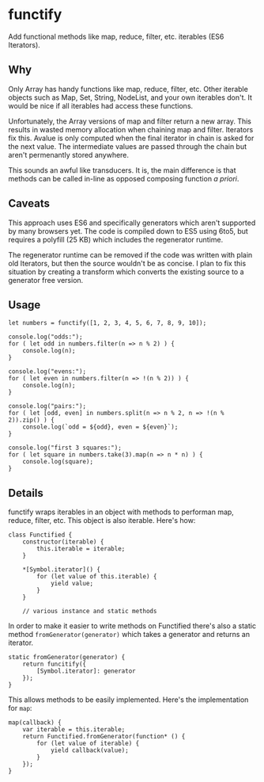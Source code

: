 # functify

Add functional methods like map, reduce, filter, etc. iterables (ES6 Iterators).

## Why

Only Array has handy functions like map, reduce, filter, etc.  Other iterable
objects such as Map, Set, String, NodeList, and your own iterables don't.  It
would be nice if all iterables had access these functions.

Unfortunately, the Array versions of map and filter return a new array.  This
results in wasted memory allocation when chaining map and filter.  Iterators fix
this.  Avalue is only computed when the final iterator in chain is asked for the
next value.  The intermediate values are passed through the chain but aren't 
permenantly stored anywhere.

This sounds an awful like transducers.  It is, the main difference is that 
methods can be called in-line as opposed composing function _a priori_.

## Caveats

This approach uses ES6 and specifically generators which aren't supported by 
many browsers yet.  The code is compiled down to ES5 using 6to5, but requires a
polyfill (25 KB) which includes the regenerator runtime.

The regenerator runtime can be removed if the code was written with plain old
Iterators, but then the source wouldn't be as concise.  I plan to fix this 
situation by creating a transform which converts the existing source to a 
generator free version.

## Usage

    let numbers = functify([1, 2, 3, 4, 5, 6, 7, 8, 9, 10]);
    
    console.log("odds:");
    for ( let odd in numbers.filter(n => n % 2) ) {
        console.log(n);
    }
    
    console.log("evens:");
    for ( let even in numbers.filter(n => !(n % 2)) ) {
        console.log(n);
    }
    
    console.log("pairs:");
    for ( let [odd, even] in numbers.split(n => n % 2, n => !(n % 2)).zip() ) {
        console.log(`odd = ${odd}, even = ${even}`);
    }
    
    console.log("first 3 squares:");
    for ( let square in numbers.take(3).map(n => n * n) ) {
        console.log(square);
    }

## Details

functify wraps iterables in an object with methods to performan map, reduce, 
filter, etc.  This object is also iterable.  Here's how:

    class Functified {
        constructor(iterable) {
            this.iterable = iterable;
        }

        *[Symbol.iterator]() {
            for (let value of this.iterable) {
                yield value;
            }
        }

        // various instance and static methods

In order to make it easier to write methods on Functified there's also a static
method `fromGenerator(generator)` which takes a generator and returns an iterator.

    static fromGenerator(generator) {
        return funcitify({
            [Symbol.iterator]: generator
        });
    }
    
This allows methods to be easily implemented.  Here's the implementation for `map`:

    map(callback) {
        var iterable = this.iterable;
        return Functified.fromGenerator(function* () {
            for (let value of iterable) {
                yield callback(value);
            }
        });
    }
